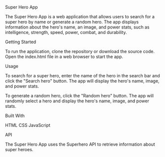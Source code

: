 Super Hero App

The Super Hero App is a web application that allows users to search for a super hero by name or generate a random hero. The app displays information about the hero's name, an image, and power stats, such as intelligence, strength, speed, power, combat, and durability.

Getting Started

To run the application, clone the repository or download the source code. Open the index.html file in a web browser to start the app.

Usage

To search for a super hero, enter the name of the hero in the search bar and click the "Search hero" button. The app will display the hero's name, image, and power stats.

To generate a random hero, click the "Random hero" button. The app will randomly select a hero and display the hero's name, image, and power stats.

Built With

HTML
CSS
JavaScript

API


The Super Hero App uses the Superhero API to retrieve information about super heroes.
